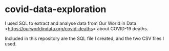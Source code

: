 # covid-data-exploration

I used SQL to extract and analyse data from Our World in Data <<https://ourworldindata.org/covid-deaths>> about COVID-19 deaths.

Included in this repository are the SQL file I created, and the two CSV files I used.
